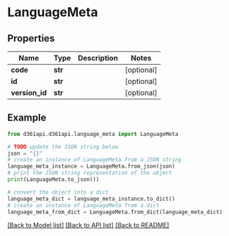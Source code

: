# LanguageMeta


## Properties

Name | Type | Description | Notes
------------ | ------------- | ------------- | -------------
**code** | **str** |  | [optional] 
**id** | **str** |  | [optional] 
**version_id** | **str** |  | [optional] 

## Example

```python
from d361api.d361api.language_meta import LanguageMeta

# TODO update the JSON string below
json = "{}"
# create an instance of LanguageMeta from a JSON string
language_meta_instance = LanguageMeta.from_json(json)
# print the JSON string representation of the object
print(LanguageMeta.to_json())

# convert the object into a dict
language_meta_dict = language_meta_instance.to_dict()
# create an instance of LanguageMeta from a dict
language_meta_from_dict = LanguageMeta.from_dict(language_meta_dict)
```
[[Back to Model list]](../README.md#documentation-for-models) [[Back to API list]](../README.md#documentation-for-api-endpoints) [[Back to README]](../README.md)



